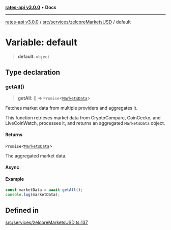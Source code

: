 [**rates-api v3.0.0**](../../../../README.md) • **Docs**

***

[rates-api v3.0.0](../../../../modules.md) / [src/services/zelcoreMarketsUSD](../README.md) / default

# Variable: default

> **default**: `object`

## Type declaration

### getAll()

> **getAll**: () => `Promise`\<[`MarketsData`](../../../types/type-aliases/MarketsData.md)\>

Fetches market data from multiple providers and aggregates it.

This function retrieves market data from CryptoCompare, CoinGecko, and LiveCoinWatch,
processes it, and returns an aggregated `MarketsData` object.

#### Returns

`Promise`\<[`MarketsData`](../../../types/type-aliases/MarketsData.md)\>

The aggregated market data.

#### Async

#### Example

```typescript
const marketData = await getAll();
console.log(marketData);
```

## Defined in

[src/services/zelcoreMarketsUSD.ts:137](https://github.com/ZelCore-io/rates-api/blob/6685e3f3773638f4d641af3eec276ce5ce2b0d4c/src/services/zelcoreMarketsUSD.ts#L137)
